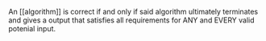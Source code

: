 An [[algorithm]] is correct if and only if said algorithm ultimately terminates and gives a output that satisfies all requirements for ANY and EVERY valid potenial input.
